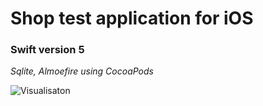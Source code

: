 #  Shop test application for iOS #
### Swift  version 5 ###
*Sqlite, Almoefire using CocoaPods*

![Visualisaton](https://ibb.co/CBB9n0d)

